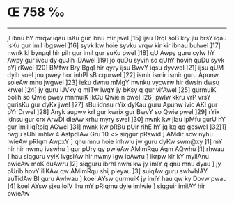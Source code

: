 # Œ 758 ‰
---
jl ibnu hY mrqw iqau isKu gur ibnu mir jweI ]15] ijau DrqI soB kry
jlu brsY iqau isKu gur imil ibgsweI ]16] syvk kw hoie syvku vrqw kir
kir ibnau bulweI ]17] nwnk kI bynµqI hir pih gur imil gur suKu pweI
]18] qU Awpy guru cylw hY Awpy gur ivcu dy quJih iDAweI ]19] jo quDu
syvih so qUhY hovih quDu syvk pYj rKweI ]20] BMfwr Bry BgqI hir qyry
ijsu BwvY iqsu dyvweI ]21] ijsu qUM dyih soeI jnu pwey hor inhPl sB
cqurweI ]22] ismir ismir ismir guru Apunw soieAw mnu jwgweI ]23]
ieku dwnu mMgY nwnku vycwrw hir dwsin dwsu krweI ]24] jy guru iJVky q
mITw lwgY jy bKsy q gur vifAweI ]25] gurmuiK bolih so Qwie pwey
mnmuiK ikCu Qwie n pweI ]26] pwlw kkru vrP vrsY gurisKu gur dyKx
jweI ]27] sBu idnsu rYix dyKau guru Apunw ivic AKI gur pYr DrweI
]28] Anyk aupwv krI gur kwrix gur BwvY so Qwie pweI ]29] rYix
idnsu gur crx ArwDI dieAw krhu myry sweI ]30] nwnk kw jIau ipMfu
gurU hY gur imil iqRpiq AGweI ]31] nwnk kw pRBu pUir rihE hY jq kq
qq gosweI ]32]1]
rwgu sUhI mhlw 4 AstpdIAw Gru 10
<> siqgur pRswid ]
AMdir scw nyhu lwieAw pRIqm AwpxY ] qnu mnu hoie inhwlu jw guru dyKw
swm@xy ]1] mY hir hir nwmu ivswhu ] gur pUry qy pwieAw AMimRqu Agm
AQwhu ]1] rhwau ] hau siqguru vyiK ivgsIAw hir nwmy lgw ipAwru ]
ikrpw kir kY myilAnu pwieAw moK duAwru ]2] siqguru ibrhI nwm kw jy
imlY q qnu mnu dyau ] jy pUrib hovY iliKAw qw AMimRqu shij pIeyau ]3]
suiqAw guru swlwhIAY auTidAw BI guru Awlwau ] koeI AYsw gurmuiK jy imlY
hau qw ky Dovw pwau ]4] koeI AYsw sjxu loiV lhu mY pRIqmu dyie imlwie ]
siqguir imilAY hir pwieAw
####

